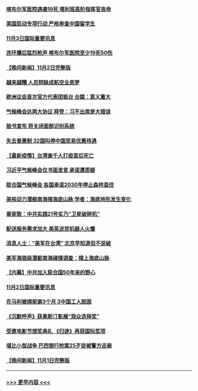 #### [喀布尔军医院遇袭19死 塔利班高阶指挥官丧命](../pages/prog202/a103259225.md?t=11031850) 
#### [美国启动专项行动 严格审查中国留学生](../pages/prog202/a103259258.md?t=11031850) 
#### [11月3日国际重要讯息](../pages/prog202/a103259247.md?t=11031850) 
#### [连环爆后猛烈枪声 喀布尔军医院至少19死50伤](../pages/prog202/a103259102.md?t=11031850) 
#### [【晚间新闻】11月2日完整版](../pages/prog202/a103258981.md?t=11031850) 
#### [越来越糟 人员短缺成航空业恶梦](../pages/prog202/a103258796.md?t=11031850) 
#### [欧洲议会首次官方代表团抵台 台媒：意义重大](../pages/prog202/a103258909.md?t=11031850) 
#### [气候峰会达两大协议 拜登：习不出席是大错误](../pages/prog202/a103258828.md?t=11031850) 
#### [脸书宣布 将关闭面部识别系统](../pages/prog202/a103258810.md?t=11031850) 
#### [失去普惠制 32国叫停中国贸易优惠待遇](../pages/prog202/a103258792.md?t=11031850) 
#### [【最新疫情】台湾逾千人打疫苗后死亡](../pages/prog202/a103258676.md?t=11031850) 
#### [习近平气候峰会仅书面发言 承诺遭质疑](../pages/prog202/a103258604.md?t=11031850) 
#### [联合国气候峰会 各国承诺2030年停止森林滥伐](../pages/prog202/a103258602.md?t=11031850) 
#### [美核动力潜舰南海撞海底山脉 学者：海底地形发生变化](../pages/prog202/a103258515.md?t=11031850) 
#### [章家敦：中共实践21号实乃“卫星破碎机”](../pages/prog202/a103258427.md?t=11031850) 
#### [配送服务需求加大 美英送货机器人火爆](../pages/prog202/a103258433.md?t=11031850) 
#### [消息人士：“美军在台湾” 北京早知道但不说破](../pages/prog202/a103258348.md?t=11031850) 
#### [美军海狼级潜艇南海碰撞调查：撞上海底山脉](../pages/prog202/a103258349.md?t=11031850) 
#### [【内幕】中共加入联合国50年来的野心](../pages/prog202/a103258290.md?t=11031850) 
#### [11月2日国际重要讯息](../pages/prog202/a103258312.md?t=11031850) 
#### [在马利被绑架逾3个月 3中国工人脱困](../pages/prog202/a103258263.md?t=11031850) 
#### [《沉默呼声》获奥斯汀影展“观众选择奖”](../pages/prog202/a103258270.md?t=11031850) 
#### [受邀电影节颁奖典礼 《归途》再获国际奖项](../pages/prog202/a103257591.md?t=11031850) 
#### [堪比小型战争 巴西银行抢案25歹徒被警方击毙](../pages/prog202/a103257879.md?t=11031850) 
#### [【晚间新闻】11月1日完整版](../pages/prog202/a103258075.md?t=11031850) 

----
#### [ >>> 更早内容 <<< ](../indexes/prog202-earlier.md)
